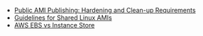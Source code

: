 - [Public AMI Publishing: Hardening and Clean-up Requirements](https://aws.amazon.com/articles/9001172542712674)
- [Guidelines for Shared Linux AMIs](http://docs.aws.amazon.com/AWSEC2/latest/UserGuide/building-shared-amis.html)
- [AWS EBS vs Instance Store](http://jayendrapatil.com/aws-ebs-vs-instance-store/)
